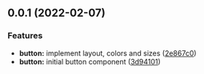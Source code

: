 ## 0.0.1 (2022-02-07)


### Features

* **button:** implement layout, colors and sizes ([2e867c0](https://github.com/matheusdavidson/ng-tw/commit/2e867c006fa6e33ce5622e1d6275b6488f01a0ee))
* **button:** initial button component ([3d94101](https://github.com/matheusdavidson/ng-tw/commit/3d941015f5bc96b572cb29023e5f549f3dedad8f))



